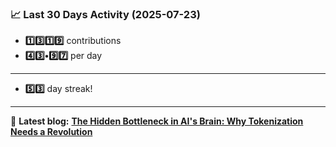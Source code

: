 <!--START_STATS-->
### 📈 Last 30 Days Activity (2025-07-23)  
- **1️⃣3️⃣1️⃣9️⃣** contributions  
- **4️⃣3️⃣•9️⃣7️⃣** per day
---
- **5️⃣3️⃣** day streak!
---
📝 **Latest blog:** [**The Hidden Bottleneck in AI's Brain: Why Tokenization Needs a Revolution**](https://andriak.com/blog/tokenization-revolution)
<!--END_STATS-->
